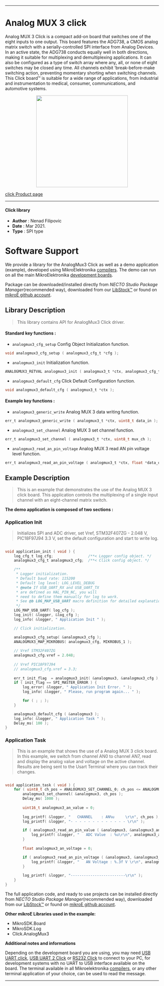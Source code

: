 
---
# Analog MUX 3 click

Analog MUX 3 Click is a compact add-on board that switches one of the eight inputs to one output. This board features the ADG738, a CMOS analog matrix switch with a serially-controlled SPI interface from Analog Devices. In an active state, the ADG738 conducts equally well in both directions, making it suitable for multiplexing and demultiplexing applications. It can also be configured as a type of switch array where any, all, or none of eight switches may be closed any time. All channels exhibit ‘break-before-make switching action, preventing momentary shorting when switching channels. This Click board™ is suitable for a wide range of applications, from industrial and instrumentation to medical, consumer, communications, and automotive systems.

<p align="center">
  <img src="https://download.mikroe.com/images/click_for_ide/analog_mux_3_click.png" height=300px>
</p>

[click Product page](https://www.mikroe.com/analog-mux-3-click)

---


#### Click library

- **Author**        : Nenad Filipovic
- **Date**          : Mar 2021.
- **Type**          : SPI type


# Software Support

We provide a library for the AnalogMux3 Click
as well as a demo application (example), developed using MikroElektronika
[compilers](https://www.mikroe.com/necto-studio).
The demo can run on all the main MikroElektronika [development boards](https://www.mikroe.com/development-boards).

Package can be downloaded/installed directly from *NECTO Studio Package Manager*(recommended way), downloaded from our [LibStock&trade;](https://libstock.mikroe.com) or found on [mikroE github account](https://github.com/MikroElektronika/mikrosdk_click_v2/tree/master/clicks).

## Library Description

> This library contains API for AnalogMux3 Click driver.

#### Standard key functions :

- `analogmux3_cfg_setup` Config Object Initialization function.
```c
void analogmux3_cfg_setup ( analogmux3_cfg_t *cfg );
```

- `analogmux3_init` Initialization function.
```c
ANALOGMUX3_RETVAL analogmux3_init ( analogmux3_t *ctx, analogmux3_cfg_t *cfg );
```

- `analogmux3_default_cfg` Click Default Configuration function.
```c
void analogmux3_default_cfg ( analogmux3_t *ctx );
```

#### Example key functions :

- `analogmux3_generic_write` Analog MUX 3 data writing function.
```c
err_t analogmux3_generic_write ( analogmux3_t *ctx, uint8_t data_in );
```

- `analogmux3_set_channel` Analog MUX 3 set channel function.
```c
err_t analogmux3_set_channel ( analogmux3_t *ctx, uint8_t mux_ch );
```

- `analogmux3_read_an_pin_voltage` Analog MUX 3 read AN pin voltage level function.
```c
err_t analogmux3_read_an_pin_voltage ( analogmux3_t *ctx, float *data_out );
```

## Example Description

> This is an example that demonstrates the use of the Analog MUX 3 click board.
> This application controls the multiplexing of a single input channel
> with an eight-channel matrix switch.

**The demo application is composed of two sections :**

### Application Init

> Initializes SPI and ADC driver, set Vref, STM32F407ZG - 2.048 V, PIC18F97J94 3.3 V, 
> set the default configuration and start to write log.

```c

void application_init ( void ) {
    log_cfg_t log_cfg;                /**< Logger config object. */
    analogmux3_cfg_t analogmux3_cfg;  /**< Click config object. */

    /** 
     * Logger initialization.
     * Default baud rate: 115200
     * Default log level: LOG_LEVEL_DEBUG
     * @note If USB_UART_RX and USB_UART_TX 
     * are defined as HAL_PIN_NC, you will 
     * need to define them manually for log to work. 
     * See @b LOG_MAP_USB_UART macro definition for detailed explanation.
     */
    LOG_MAP_USB_UART( log_cfg );
    log_init( &logger, &log_cfg );
    log_info( &logger, " Application Init " );

    // Click initialization.

    analogmux3_cfg_setup( &analogmux3_cfg );
    ANALOGMUX3_MAP_MIKROBUS( analogmux3_cfg, MIKROBUS_1 );
    
    // Vref STM32F407ZG
    analogmux3_cfg.vref = 2.048;
    
    // Vref PIC18F97J94
    // analogmux3_cfg.vref = 3.3;
    
    err_t init_flag  = analogmux3_init( &analogmux3, &analogmux3_cfg );
    if ( init_flag == SPI_MASTER_ERROR ) {
        log_error( &logger, " Application Init Error. " );
        log_info( &logger, " Please, run program again... " );

        for ( ; ; );
    }

    analogmux3_default_cfg ( &analogmux3 );
    log_info( &logger, " Application Task " );
    Delay_ms( 100 );
}

```

### Application Task

> This is an example that shows the use of a Analog MUX 3 click board.
> In this example, we switch from channel AN0 to channel AN7, 
> read and display the analog value and voltage on the active channel.
> Results are being sent to the Usart Terminal where you can track their changes.

```c

void application_task ( void ) {
    for ( uint8_t ch_pos = ANALOGMUX3_SET_CHANNEL_0; ch_pos <= ANALOGMUX3_SET_CHANNEL_7; ch_pos++ ) {
        analogmux3_set_channel( &analogmux3, ch_pos );
        Delay_ms( 1000 );
        
        uint16_t analogmux3_an_value = 0;
    
        log_printf( &logger, "   CHANNEL    : AN%u     \r\n", ch_pos );
        log_printf( &logger, "- - - - - - - - - - - - - \r\n" );

        if ( analogmux3_read_an_pin_value ( &analogmux3, &analogmux3_an_value ) != ADC_ERROR ) {
            log_printf( &logger, "   ADC Value  : %u\r\n", analogmux3_an_value );
        }
    
        float analogmux3_an_voltage = 0;

        if ( analogmux3_read_an_pin_voltage ( &analogmux3, &analogmux3_an_voltage ) != ADC_ERROR ) {
            log_printf( &logger, "   AN Voltage : %.3f V \r\n", analogmux3_an_voltage );
        }
        
        log_printf( &logger, "-------------------------\r\n" );
    }   
}

```

The full application code, and ready to use projects can be installed directly from *NECTO Studio Package Manager*(recommended way), downloaded from our [LibStock&trade;](https://libstock.mikroe.com) or found on [mikroE github account](https://github.com/MikroElektronika/mikrosdk_click_v2/tree/master/clicks).

**Other mikroE Libraries used in the example:**

- MikroSDK.Board
- MikroSDK.Log
- Click.AnalogMux3

**Additional notes and informations**

Depending on the development board you are using, you may need
[USB UART click](http://shop.mikroe.com/usb-uart-click),
[USB UART 2 Click](http://shop.mikroe.com/usb-uart-2-click) or
[RS232 Click](http://shop.mikroe.com/rs232-click) to connect to your PC, for
development systems with no UART to USB interface available on the board. The
terminal available in all Mikroelektronika
[compilers](http://shop.mikroe.com/compilers), or any other terminal application
of your choice, can be used to read the message.

---
